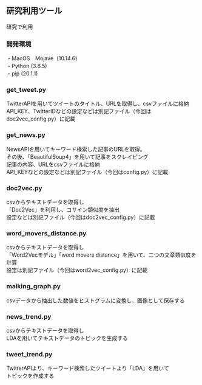 ## 研究利用ツール

研究で利用

### 開発環境
・MacOS　Mojave（10.14.6）  
・Python (3.8.5)  
・pip (20.1.1)  


### get_tweet.py

TwitterAPIを用いてツイートのタイトル、URLを取得し、csvファイルに格納  
API_KEY、TwitterIDなどの設定などは別記ファイル（今回はdoc2vec_config.py）に記載

### get_news.py

NewsAPIを用いてキーワード検索した記事のURLを取得。  
その後、「BeautifulSoup4」を用いて記事をスクレイピング  
記事の内容、URLをcsvファイルに格納  
API_KEYなどの設定などは別記ファイル（今回はconfig.py）に記載

### doc2vec.py

csvからテキストデータを取得し  
「Doc2Vec」を利用し、コサイン類似度を抽出  
設定などは別記ファイル（今回はdoc2vec_config.py）に記載

### word_movers_distance.py

csvからテキストデータを取得し  
「Word2Vecモデル」「word movers distance」を用いて、二つの文章類似度を計算  
設定は別記ファイル（今回はword2vec_config.py）に記載

### maiking_graph.py

csvデータから抽出した数値をヒストグラムに変換し、画像として保存する  

### news_trend.py

csvからテキストデータを取得し  
LDAを用いてテキストデータのトピックを生成する

### tweet_trend.py

TwitterAPIより、キーワード検索したツイートより「LDA」を用いて  
トピックを作成する
